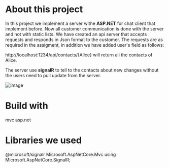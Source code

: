 # About this project
In this project we implement a server withe **ASP.NET** for chat client that implement before. 
Now all customer communication is done with the server and not with static lists.
We have created an api server that accepts requests and responds in Json format to the customer.
The requests are as required in the assigment, in addition we have added user's field as follows:

http://localhost:1234/api/contacts/{Alice} will return all the contacts of Alice.

The server use **signalR** to tell to the contacts about new changes without the users need to pull update from the server.

![image](https://user-images.githubusercontent.com/71848366/170559840-64e46321-8883-430d-866a-460b62d82dd3.png)

# Build with
 mvc asp.net
 
 # Libraries we used
 @microsoft/signalr
 Microsoft.AspNetCore.Mvc
 using Microsoft.AspNetCore.SignalR;


